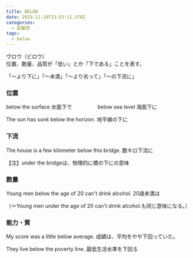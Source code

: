 ```yaml
---
title: BELOW
date: 2019-11-10T13:53:11.378Z
categories:
  - 前置詞
tags:
  - below
---
```

ヴロウ（ビロウ）   
位置、数量、品質が「低い」とか「下である」ことを表す。　　

「～より下に」「～未満」「～より劣って」「～の下流に」
 


### 位置
 below the surface  水面下で　　　　　below sea level   海面下に
 
The sun has sunk below the horizon.  地平線の下に
 

### 下流
 The house is a few kilometer below this bridge.  数キロ下流に
 
【注】under the bridgeは、物理的に橋の下にの意味
 

### 数量
 

Young men below the age of 20 can't drink alcohol.  20歳未満は
 
（＝Young men under the age of 20 can't drink alcohol.も同じ意味になる。）
 

### 能力・質
 

My score was a little below average.  成績は、平均をやや下回っていた。
 
They  live below the poverty line.  最低生活水準を下回る
 

